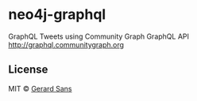 # neo4j-graphql

GraphQL Tweets using Community Graph GraphQL API http://graphql.communitygraph.org

## License
MIT © [Gerard Sans](https://github.com/gsans)
